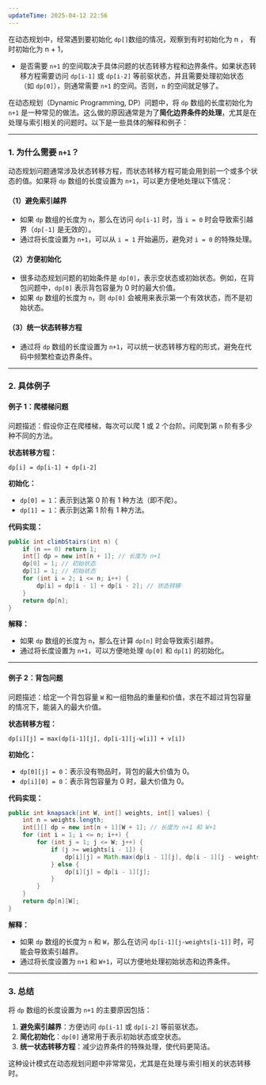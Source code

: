 ```yaml
---
updateTime: 2025-04-12 22:56
---
```


在动态规划中，经常遇到要初始化 `dp[]`数组的情况，观察到有时初始化为 n ， 有时初始化为 n + 1，

- 是否需要 `n+1` 的空间取决于具体问题的状态转移方程和边界条件。如果状态转移方程需要访问 `dp[i-1]` 或 `dp[i-2]` 等前驱状态，并且需要处理初始状态（如 `dp[0]`），则通常需要 `n+1` 的空间。否则，`n` 的空间就足够了。

在动态规划（Dynamic Programming, DP）问题中，将 `dp` 数组的长度初始化为 `n+1` 是一种常见的做法。这么做的原因通常是为了**简化边界条件的处理**，尤其是在处理与索引相关的问题时。以下是一些具体的解释和例子：

---

### 1. **为什么需要 `n+1`？**
动态规划问题通常涉及状态转移方程，而状态转移方程可能会用到前一个或多个状态的值。如果将 `dp` 数组的长度设置为 `n+1`，可以更方便地处理以下情况：

#### （1）避免索引越界
- 如果 `dp` 数组的长度为 `n`，那么在访问 `dp[i-1]` 时，当 `i = 0` 时会导致索引越界（`dp[-1]` 是无效的）。
- 通过将长度设置为 `n+1`，可以从 `i = 1` 开始遍历，避免对 `i = 0` 的特殊处理。

#### （2）方便初始化
- 很多动态规划问题的初始条件是 `dp[0]`，表示空状态或初始状态。例如，在背包问题中，`dp[0]` 表示背包容量为 0 时的最大价值。
- 如果 `dp` 数组的长度为 `n`，则 `dp[0]` 会被用来表示第一个有效状态，而不是初始状态。

#### （3）统一状态转移方程
- 通过将 `dp` 数组的长度设置为 `n+1`，可以统一状态转移方程的形式，避免在代码中频繁检查边界条件。

---

### 2. **具体例子**

#### 例子 1：爬楼梯问题
问题描述：假设你正在爬楼梯，每次可以爬 1 或 2 个台阶。问爬到第 `n` 阶有多少种不同的方法。

**状态转移方程：**
```
dp[i] = dp[i-1] + dp[i-2]
```

**初始化：**
- `dp[0] = 1`：表示到达第 0 阶有 1 种方法（即不爬）。
- `dp[1] = 1`：表示到达第 1 阶有 1 种方法。

**代码实现：**
```java
public int climbStairs(int n) {
    if (n == 0) return 1;
    int[] dp = new int[n + 1]; // 长度为 n+1
    dp[0] = 1; // 初始状态
    dp[1] = 1; // 初始状态
    for (int i = 2; i <= n; i++) {
        dp[i] = dp[i - 1] + dp[i - 2]; // 状态转移
    }
    return dp[n];
}
```

**解释：**
- 如果 `dp` 数组的长度为 `n`，那么在计算 `dp[n]` 时会导致索引越界。
- 通过将长度设置为 `n+1`，可以方便地处理 `dp[0]` 和 `dp[1]` 的初始化。

---

#### 例子 2：背包问题
问题描述：给定一个背包容量 `W` 和一组物品的重量和价值，求在不超过背包容量的情况下，能装入的最大价值。

**状态转移方程：**
```
dp[i][j] = max(dp[i-1][j], dp[i-1][j-w[i]] + v[i])
```

**初始化：**
- `dp[0][j] = 0`：表示没有物品时，背包的最大价值为 0。
- `dp[i][0] = 0`：表示背包容量为 0 时，最大价值为 0。

**代码实现：**
```java
public int knapsack(int W, int[] weights, int[] values) {
    int n = weights.length;
    int[][] dp = new int[n + 1][W + 1]; // 长度为 n+1 和 W+1
    for (int i = 1; i <= n; i++) {
        for (int j = 1; j <= W; j++) {
            if (j >= weights[i - 1]) {
                dp[i][j] = Math.max(dp[i - 1][j], dp[i - 1][j - weights[i - 1]] + values[i - 1]);
            } else {
                dp[i][j] = dp[i - 1][j];
            }
        }
    }
    return dp[n][W];
}
```

**解释：**
- 如果 `dp` 数组的长度为 `n` 和 `W`，那么在访问 `dp[i-1][j-weights[i-1]]` 时，可能会导致索引越界。
- 通过将长度设置为 `n+1` 和 `W+1`，可以方便地处理初始状态和边界条件。

---

### 3. **总结**
将 `dp` 数组的长度设置为 `n+1` 的主要原因包括：
1. **避免索引越界**：方便访问 `dp[i-1]` 或 `dp[i-2]` 等前驱状态。
2. **简化初始化**：`dp[0]` 通常用于表示初始状态或空状态。
3. **统一状态转移方程**：减少边界条件的特殊处理，使代码更简洁。

这种设计模式在动态规划问题中非常常见，尤其是在处理与索引相关的状态转移时。

